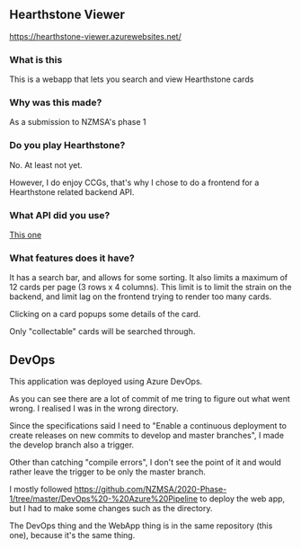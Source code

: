 ## Hearthstone Viewer

<https://hearthstone-viewer.azurewebsites.net/>

### What is this

This is a webapp that lets you search and view Hearthstone cards

### Why was this made?

As a submission to NZMSA's phase 1

### Do you play Hearthstone?

No. At least not yet.

However, I do enjoy CCGs, that's why I chose to do a frontend for a Hearthstone related backend API.

### What API did you use?

[This one](https://hearthstonejson.com/)

### What features does it have?

It has a search bar, and allows for some sorting.
It also limits a maximum of 12 cards per page (3 rows x 4 columns). This limit is to limit the strain on the backend, and limit lag on the frontend trying to render too many cards.

Clicking on a card popups some details of the card.

Only "collectable" cards will be searched through.

## DevOps

This application was deployed using Azure DevOps.

As you can see there are a lot of commit of me tring to figure out what went wrong. 
I realised I was in the wrong directory.

Since the specifications said I need to "Enable a continuous deployment to create releases on new commits to develop and master branches", I made the develop branch also a trigger.

Other than catching "compile errors", I don't see the point of it and would rather leave the trigger to be only the master branch.

I mostly followed <https://github.com/NZMSA/2020-Phase-1/tree/master/DevOps%20-%20Azure%20Pipeline> to deploy the web app, but I had to make some changes such as the directory.

The DevOps thing and the WebApp thing is in the same repository (this one), because it's the same thing.